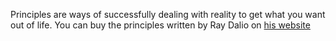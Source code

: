 Principles are ways of successfully dealing with reality to get what you want out of life. You can buy the principles written by Ray Dalio on [his website](https://www.principles.com/)
